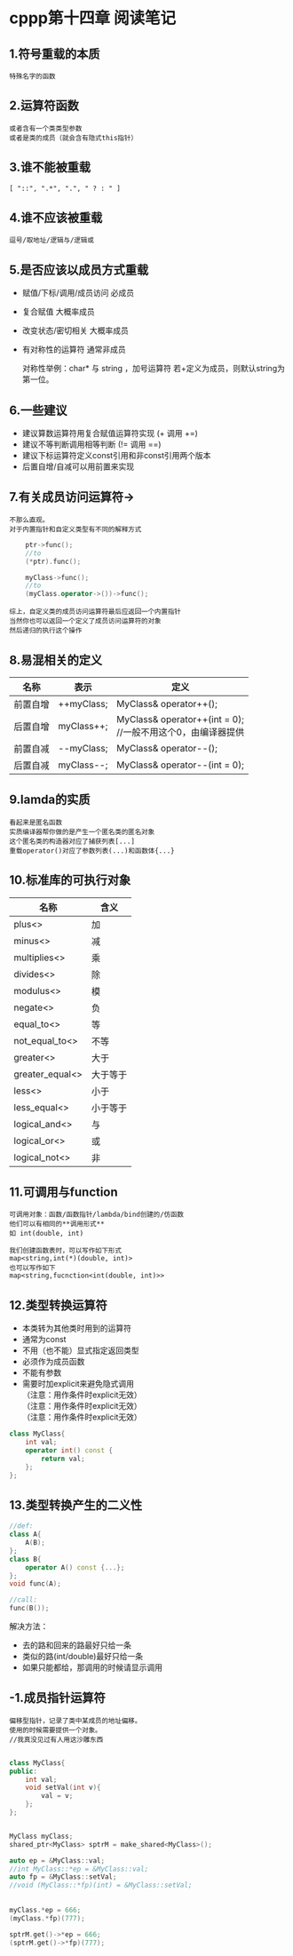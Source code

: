# cppp第十四章 阅读笔记

## 1.符号重载的本质
    特殊名字的函数

## 2.运算符函数
    或者含有一个类类型参数
    或者是类的成员（就会含有隐式this指针）

## 3.谁不能被重载
    [ "::", ".*", ".", " ? : " ]

## 4.谁不应该被重载
    逗号/取地址/逻辑与/逻辑或

## 5.是否应该以成员方式重载
* 赋值/下标/调用/成员访问 必成员
* 复合赋值 大概率成员
* 改变状态/密切相关 大概率成员
* 有对称性的运算符 通常非成员

    对称性举例：char* 与 string ，加号运算符
    若+定义为成员，则默认string为第一位。

## 6.一些建议
* 建议算数运算符用复合赋值运算符实现 (+ 调用 +=)
* 建议不等判断调用相等判断 (!= 调用 ==)
* 建议下标运算符定义const引用和非const引用两个版本
* 后置自增/自减可以用前置来实现

## 7.有关成员访问运算符->
    不那么直观。
    对于内置指针和自定义类型有不同的解释方式
``` cpp
    ptr->func();
    //to
    (*ptr).func();

    myClass->func();
    //to
    (myClass.operator->())->func();
```
    综上，自定义类的成员访问运算符最后应返回一个内置指针
    当然你也可以返回一个定义了成员访问运算符的对象
    然后递归的执行这个操作

## 8.易混相关的定义
名称|表示|定义
-|-|-
前置自增|++myClass;|MyClass& operator++();
后置自增|myClass++;|MyClass& operator++(int = 0);<br>//一般不用这个0，由编译器提供
前置自减|--myClass;|MyClass& operator--();
后置自减|myClass--;|MyClass& operator--(int = 0);

## 9.lamda的实质
    看起来是匿名函数
    实质编译器帮你做的是产生一个匿名类的匿名对象
    这个匿名类的构造器对应了捕获列表[...]
    重载operator()对应了参数列表(...)和函数体{...}

## 10.标准库的可执行对象
名称|含义
-|-
plus<>|加
minus<>|减
multiplies<>|乘
divides<>|除
modulus<>|模
negate<>|负
equal_to<>|等
not_equal_to<>|不等
greater<>|大于
greater_equal<>|大于等于
less<>|小于
less_equal<>|小于等于
logical_and<>|与
logical_or<>|或
logical_not<>|非

## 11.可调用与function
    可调用对象：函数/函数指针/lambda/bind创建的/仿函数
    他们可以有相同的**调用形式**
    如 int(double, int)

    我们创建函数表时，可以写作如下形式
    map<string,int(*)(double, int)> 
    也可以写作如下
    map<string,fucnction<int(double, int)>>

## 12.类型转换运算符
* 本类转为其他类时用到的运算符
* 通常为const
* 不用（也不能）显式指定返回类型
* 必须作为成员函数
* 不能有参数
* 需要时加explicit来避免隐式调用<br>（注意：用作条件时explicit无效）<br>（注意：用作条件时explicit无效）<br>（注意：用作条件时explicit无效）

``` cpp
class MyClass{
    int val;
    operator int() const {
        return val;
    };
};
```

## 13.类型转换产生的二义性
``` cpp
//def:
class A{
    A(B);
};
class B{
    operator A() const {...};
};
void func(A);

//call:
func(B());
```
解决方法：
* 去的路和回来的路最好只给一条
* 类似的路(int/double)最好只给一条
* 如果只能都给，那调用的时候请显示调用


## -1.成员指针运算符
    偏移型指针，记录了类中某成员的地址偏移。
    使用的时候需要提供一个对象。
    //我真没见过有人用这沙雕东西

``` cpp

class MyClass{
public:
    int val;
    void setVal(int v){
        val = v;
    };
};


MyClass myClass;
shared_ptr<MyClass> sptrM = make_shared<MyClass>();

auto ep = &MyClass::val;
//int MyClass::*ep = &MyClass::val;
auto fp = &MyClass::setVal;
//void (MyClass::*fp)(int) = &MyClass::setVal;
    
    
myClass.*ep = 666;
(myClass.*fp)(777);

sptrM.get()->*ep = 666;
(sptrM.get()->*fp)(777);

```